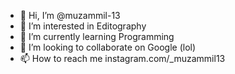 - 👋 Hi, I’m @muzammil-13
- 👀 I’m interested in Editography
- 🌱 I’m currently learning Programming
- 💞️ I’m looking to collaborate on Google (lol)
- 📫 How to reach me instagram.com/_muzammil13

<!---
muzammil-13/muzammil-13 is a ✨ special ✨ repository because its `README.md` (this file) appears on your GitHub profile.
You can click the Preview link to take a look at your changes.
--->
